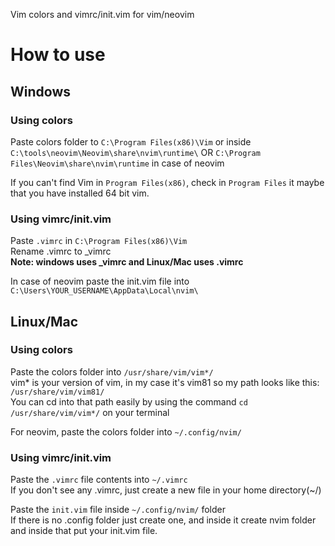 Vim colors and vimrc/init.vim for vim/neovim

# How to use
## Windows
### Using colors
Paste colors folder to `C:\Program Files(x86)\Vim`  or inside `C:\tools\neovim\Neovim\share\nvim\runtime\` OR 
`C:\Program Files\Neovim\share\nvim\runtime` in case of neovim

If you can't find Vim in `Program Files(x86)`, check in `Program Files` it maybe that you have installed 64 bit vim.

### Using vimrc/init.vim
Paste `.vimrc` in `C:\Program Files(x86)\Vim` <br />
Rename .vimrc to _vimrc<br />
**Note: windows uses _vimrc and Linux/Mac uses .vimrc**

In case of neovim paste the init.vim file into `C:\Users\YOUR_USERNAME\AppData\Local\nvim\`

## Linux/Mac
### Using colors
Paste the colors folder into `/usr/share/vim/vim*/` <br />
vim* is your version of vim, in my case it's vim81 so my path looks like this: `/usr/share/vim/vim81/` <br />
You can cd into that path easily by using the command `cd /usr/share/vim/vim*/` on your terminal <br />

For neovim, paste the colors folder into `~/.config/nvim/`

### Using vimrc/init.vim
Paste the `.vimrc` file contents into `~/.vimrc` <br />
If you don't see any .vimrc, just create a new file in your home directory(~/) <br />

Paste the `init.vim` file inside `~/.config/nvim/` folder <br />
If there is no .config folder just create one, and inside it create nvim folder and inside that put your init.vim file.
